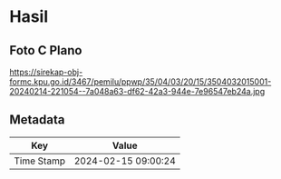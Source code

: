 # Hasil

## Foto C Plano

https://sirekap-obj-formc.kpu.go.id/3467/pemilu/ppwp/35/04/03/20/15/3504032015001-20240214-221054--7a048a63-df62-42a3-944e-7e96547eb24a.jpg


## Metadata

| Key        | Value               |
| ---------- | ------------------- |
| Time Stamp | 2024-02-15 09:00:24 |



